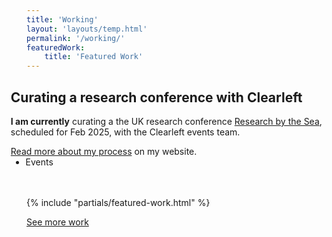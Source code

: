```yaml
---
title: 'Working'
layout: 'layouts/temp.html'
permalink: '/working/'
featuredWork:
    title: 'Featured Work'
---
```


<div class="tiles__item featured" style="width:110%;margin-left: -5%;border-color: #1150a2;margin-bottom:3rem;">
    <h2 class="heading heading--beta">Curating a research conference with <strong>Clearleft</strong></h2>
    <p><strong>I am currently</strong> curating a the UK research conference <a href="https://researchbythesea.com">Research by the Sea</a>, scheduled for Feb 2025, with the Clearleft events team.</p>
    <p style="margin-bottom:0;"><a href="/tagging/research-by-the-sea/">Read more about my process</a> on my website.</p>
    <span class="utility-font-size-80 band">
    <ul class="reset-list list list--inline list--csv" style="margin-bottom:0;margin-top:0;"><li>Events</li></ul>
    </span>
</div>

{% include "partials/featured-work.html" %}

[See more work](/working/all/)

<!-- {% include "partials/remote.html" %} -->
